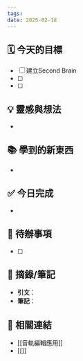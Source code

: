 ```yaml
---
tags: 
date: 2025-02-18
---
```


## 🗓 今天的目標
- [ ] 建立Second Brain
- [ ] 
- [ ] 

## 💡 靈感與想法
- 

## 📚 學到的新東西
- 

## ✅ 今日完成
- 

## 🔄 待辦事項
- [ ] 

## 📖 摘錄/筆記
- **引文**：  
- **筆記**：  

## 🔗 相關連結
- [[音軌編輯應用]]
- [[]]
